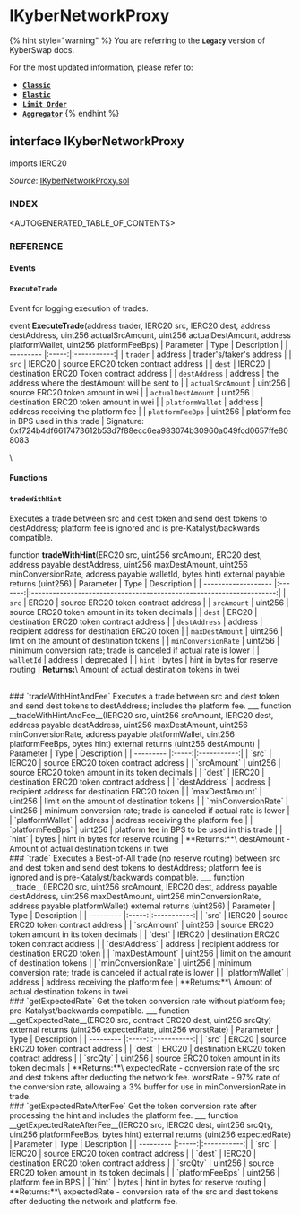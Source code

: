 # IKyberNetworkProxy

{% hint style="warning" %}
You are referring to the **`Legacy`** version of KyberSwap docs.

For the most updated information, please refer to:

* [**`Classic`**](../../../../liquidity-solutions/kyberswap-classic/)
* [**`Elastic`**](../../../../liquidity-solutions/kyberswap-elastic/)
* [**`Limit Order`**](../../../../kyberswap-solutions/limit-order/)
* [**`Aggregator`**](../../../../kyberswap-solutions/kyberswap-aggregator/)
{% endhint %}

## interface IKyberNetworkProxy

imports IERC20

_Source_: [IKyberNetworkProxy.sol](https://github.com/KyberNetwork/smart-contracts/blob/master/contracts/sol6/IKyberNetworkProxy.sol)



### INDEX[​](https://docs.kyberswap.com/Legacy/api-abi/core-smart-contracts/api\_abi-ikybernetworkproxy#index) <a href="#index" id="index"></a>

\<AUTOGENERATED\_TABLE\_OF\_CONTENTS>

### REFERENCE[​](https://docs.kyberswap.com/Legacy/api-abi/core-smart-contracts/api\_abi-ikybernetworkproxy#reference) <a href="#reference" id="reference"></a>

#### Events[​](https://docs.kyberswap.com/Legacy/api-abi/core-smart-contracts/api\_abi-ikybernetworkproxy#events) <a href="#events" id="events"></a>

#### `ExecuteTrade`[​](https://docs.kyberswap.com/Legacy/api-abi/core-smart-contracts/api\_abi-ikybernetworkproxy#executetrade) <a href="#executetrade" id="executetrade"></a>

Event for logging execution of trades.



event **ExecuteTrade**(address trader, IERC20 src, IERC20 dest, address destAddress, uint256 actualSrcAmount, uint256 actualDestAmount, address platformWallet, uint256 platformFeeBps) | Parameter | Type | Description | | --------- |:-----:|:-----------:| | `trader` | address | trader's/taker's address | | `src` | IERC20 | source ERC20 token contract address | | `dest` | IERC20 | destination ERC20 Token contract address | | `destAddress` | address | the address where the destAmount will be sent to | | `actualSrcAmount` | uint256 | source ERC20 token amount in wei | | `actualDestAmount` | uint256 | destination ERC20 token amount in wei | | `platformWallet` | address | address receiving the platform fee | | `platformFeeBps` | uint256 | platform fee in BPS used in this trade | Signature: 0xf724b4df6617473612b53d7f88ecc6ea983074b30960a049fcd0657ffe808083

\


#### Functions[​](https://docs.kyberswap.com/Legacy/api-abi/core-smart-contracts/api\_abi-ikybernetworkproxy#functions) <a href="#functions" id="functions"></a>

#### `tradeWithHint`[​](https://docs.kyberswap.com/Legacy/api-abi/core-smart-contracts/api\_abi-ikybernetworkproxy#tradewithhint) <a href="#tradewithhint" id="tradewithhint"></a>

Executes a trade between src and dest token and send dest tokens to destAddress; platform fee is ignored and is pre-Katalyst/backwards compatible.



function **tradeWithHint**(ERC20 src, uint256 srcAmount, ERC20 dest, address payable destAddress, uint256 maxDestAmount, uint256 minConversionRate, address payable walletId, bytes hint) external payable returns (uint256) | Parameter | Type | Description | | ------------------- |:-------:|:--------------------------------------------------------------------:| | `src` | ERC20 | source ERC20 token contract address | | `srcAmount` | uint256 | source ERC20 token amount in its token decimals | | `dest` | ERC20 | destination ERC20 token contract address | | `destAddress` | address | recipient address for destination ERC20 token | | `maxDestAmount` | uint256 | limit on the amount of destination tokens | | `minConversionRate` | uint256 | minimum conversion rate; trade is canceled if actual rate is lower | | `walletId` | address | deprecated | | `hint` | bytes | hint in bytes for reserve routing | **Returns:**\ Amount of actual destination tokens in twei

\
\### \`tradeWithHintAndFee\` Executes a trade between src and dest token and send dest tokens to destAddress; includes the platform fee. \_\_\_ function \_\_tradeWithHintAndFee\_\_(IERC20 src, uint256 srcAmount, IERC20 dest, address payable destAddress, uint256 maxDestAmount, uint256 minConversionRate, address payable platformWallet, uint256 platformFeeBps, bytes hint) external returns (uint256 destAmount) | Parameter | Type | Description | | --------- |:-----:|:-----------:| | \`src\` | IERC20 | source ERC20 token contract address | | \`srcAmount\` | uint256 | source ERC20 token amount in its token decimals | | \`dest\` | IERC20 | destination ERC20 token contract address | | \`destAddress\` | address | recipient address for destination ERC20 token | | \`maxDestAmount\` | uint256 | limit on the amount of destination tokens | | \`minConversionRate\` | uint256 | minimum conversion rate; trade is canceled if actual rate is lower | | \`platformWallet\` | address | address receiving the platform fee | | \`platformFeeBps\` | uint256 | platform fee in BPS to be used in this trade | | \`hint\` | bytes | hint in bytes for reserve routing | \*\*Returns:\*\*\ destAmount - Amount of actual destination tokens in twei\
\### \`trade\` Executes a Best-of-All trade (no reserve routing) between src and dest token and send dest tokens to destAddress; platform fee is ignored and is pre-Katalyst/backwards compatible. \_\_\_ function \_\_trade\_\_(IERC20 src, uint256 srcAmount, IERC20 dest, address payable destAddress, uint256 maxDestAmount, uint256 minConversionRate, address payable platformWallet) external returns (uint256) | Parameter | Type | Description | | --------- |:-----:|:-----------:| | \`src\` | IERC20 | source ERC20 token contract address | | \`srcAmount\` | uint256 | source ERC20 token amount in its token decimals | | \`dest\` | IERC20 | destination ERC20 token contract address | | \`destAddress\` | address | recipient address for destination ERC20 token | | \`maxDestAmount\` | uint256 | limit on the amount of destination tokens | | \`minConversionRate\` | uint256 | minimum conversion rate; trade is canceled if actual rate is lower | | \`platformWallet\` | address | address receiving the platform fee | \*\*Returns:\*\*\ Amount of actual destination tokens in twei\
\### \`getExpectedRate\` Get the token conversion rate without platform fee; pre-Katalyst/backwards compatible. \_\_\_ function \_\_getExpectedRate\_\_(ERC20 src, contract ERC20 dest, uint256 srcQty) external returns (uint256 expectedRate, uint256 worstRate) | Parameter | Type | Description | | --------- |:-----:|:-----------:| | \`src\` | ERC20 | source ERC20 token contract address | | \`dest\` | ERC20 | destination ERC20 token contract address | | \`srcQty\` | uint256 | source ERC20 token amount in its token decimals | \*\*Returns:\*\*\ expectedRate - conversion rate of the src and dest tokens after deducting the network fee. worstRate - 97% rate of the conversion rate, allowaing a 3% buffer for use in minConversionRate in trade.\
\### \`getExpectedRateAfterFee\` Get the token conversion rate after processing the hint and includes the platform fee. \_\_\_ function \_\_getExpectedRateAfterFee\_\_(IERC20 src, IERC20 dest, uint256 srcQty, uint256 platformFeeBps, bytes hint) external returns (uint256 expectedRate) | Parameter | Type | Description | | --------- |:-----:|:-----------:| | \`src\` | IERC20 | source ERC20 token contract address | | \`dest\` | IERC20 | destination ERC20 token contract address | | \`srcQty\` | uint256 | source ERC20 token amount in its token decimals | | \`platformFeeBps\` | uint256 | platform fee in BPS | | \`hint\` | bytes | hint in bytes for reserve routing | \*\*Returns:\*\*\ expectedRate - conversion rate of the src and dest tokens after deducting the network and platform fee.
